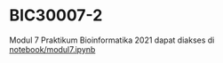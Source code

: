 # BIC30007-2
Modul 7 Praktikum Bioinformatika 2021 dapat diakses di [notebook/modul7.ipynb](notebook/modul7.ipynb)
